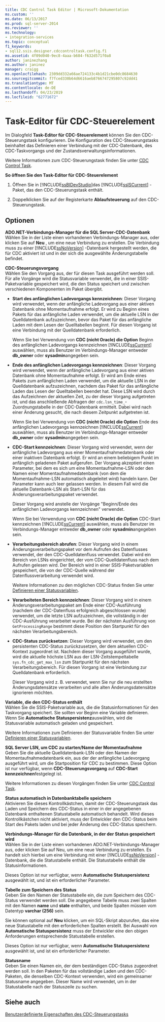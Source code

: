 ```yaml
---
title: CDC Control Task Editor | Microsoft-Dokumentation
ms.custom: ''
ms.date: 06/13/2017
ms.prod: sql-server-2014
ms.reviewer: ''
ms.technology:
- integration-services
ms.topic: conceptual
f1_keywords:
- sql12.ssis.designer.cdccontroltask.config.f1
ms.assetid: 4f09d040-9ec8-4aaa-b684-f632d571f0a8
author: janinezhang
ms.author: janinez
manager: craigg
ms.openlocfilehash: 2309dd332a66ae724133c4b1d21cbe0dc8684630
ms.sourcegitcommit: f7fced330b64d6616aeb8766747295807c92dd41
ms.translationtype: MT
ms.contentlocale: de-DE
ms.lasthandoff: 04/23/2019
ms.locfileid: "62771672"
---
```

# <a name="cdc-control-task-editor"></a>Task-Editor für CDC-Steuerelement
  Im Dialogfeld **Task-Editor für CDC-Steuerelement** können Sie den CDC-Steuerungstask konfigurieren. Die Konfiguration des CDC-Steuerungstasks beinhaltet das Definieren einer Verbindung mit der CDC-Datenbank, des CDC-Taskvorgangs und der Zustandsverwaltungsinformationen.  
  
 Weitere Informationen zum CDC-Steuerungstask finden Sie unter [CDC Control Task](control-flow/cdc-control-task.md).  
  
 **So öffnen Sie den Task-Editor für CDC-Steuerelement**  
  
1.  Öffnen Sie in [!INCLUDE[ssBIDevStudio](../includes/ssbidevstudio-md.md)]das [!INCLUDE[ssISCurrent](../includes/ssiscurrent-md.md)] -Paket, das den CDC-Steuerungstask enthält.  
  
2.  Doppelklicken Sie auf der Registerkarte **Ablaufsteuerung** auf den CDC-Steuerungstask.  
  
## <a name="options"></a>Optionen  
 **ADO.NET-Verbindungs-Manager für die SQL Server-CDC-Datenbank**  
 Wählen Sie in der Liste einen vorhandenen Verbindungs-Manager aus, oder klicken Sie auf **Neu** , um eine neue Verbindung zu erstellen. Die Verbindung muss zu einer [!INCLUDE[ssNoVersion](../includes/ssnoversion-md.md)] -Datenbank hergestellt werden, die für CDC aktiviert ist und in der sich die ausgewählte Änderungstabelle befindet.  
  
 **CDC-Steuerungsvorgang**  
 Wählen Sie den Vorgang aus, der für diesen Task ausgeführt werden soll. Für alle Vorgänge wird die Statusvariable verwendet, die in einer SSIS-Paketvariable gespeichert wird, die den Status speichert und zwischen verschiedenen Komponenten im Paket übergibt.  
  
-   **Start des anfänglichen Ladevorgangs kennzeichnen**: Dieser Vorgang wird verwendet, wenn der anfängliche Ladevorgang aus einer aktiven Datenbank ohne Momentaufnahme erfolgt. Er wird zu Beginn eines Pakets für das anfängliche Laden verwendet, um die aktuelle LSN in der Quelldatenbank aufzuzeichnen, bevor das Paket für das anfängliche Laden mit dem Lesen der Quelltabellen beginnt. Für diesen Vorgang ist eine Verbindung mit der Quelldatenbank erforderlich.  
  
     Wenn Sie bei Verwendung von **CDC (nicht Oracle) die Option** Beginn des anfänglichen Ladevorgangs kennzeichnen [!INCLUDE[ssCurrent](../includes/sscurrent-md.md)] auswählen, muss als Benutzer im Verbindungs-Manager entweder  **db_owner** oder **sysadmin**angegeben sein.  
  
-   **Ende des anfänglichen Ladevorgangs kennzeichnen**: Dieser Vorgang wird verwendet, wenn der anfängliche Ladevorgang aus einer aktiven Datenbank ohne Momentaufnahme erfolgt. Er wird am Ende eines Pakets zum anfänglichen Laden verwendet, um die aktuelle LSN in der Quelldatenbank aufzuzeichnen, nachdem das Paket für das anfängliche Laden das Lesen der Quelltabellen beendet hat. Diese LSN wird durch das Aufzeichnen der aktuellen Zeit, zu der dieser Vorgang aufgetreten ist, und das anschließende Abfragen der `cdc.lsn_time_`-Zuordnungstabelle in der CDC-Datenbank ermittelt. Dabei wird nach einer Änderung gesucht, die nach diesem Zeitpunkt aufgetreten ist.  
  
     Wenn Sie bei Verwendung von **CDC (nicht Oracle) die Option** Ende des anfänglichen Ladevorgangs kennzeichnen [!INCLUDE[ssCurrent](../includes/sscurrent-md.md)] auswählen, muss als Benutzer im Verbindungs-Manager entweder  **db_owner** oder **sysadmin**angegeben sein.  
  
-   **CDC-Start kennzeichnen**: Dieser Vorgang wird verwendet, wenn der anfängliche Ladevorgang aus einer Momentaufnahmedatenbank oder einer inaktiven Datenbank erfolgt. Er wird an einem beliebigem Punkt im anfänglich geladenen Paket aufgerufen. Der Vorgang akzeptiert einen Parameter, bei dem es sich um eine Momentaufnahme-LSN oder den Namen einer Momentaufnahmedatenbank (von dem die Momentaufnahme-LSN automatisch abgeleitet wird) handeln kann. Der Parameter kann auch leer gelassen werden. In diesem Fall wird die aktuelle Datenbank-LSN als Start-LSN für das Änderungsverarbeitungspaket verwendet.  
  
     Dieser Vorgang wird anstelle der Vorgänge "Beginn/Ende des anfänglichen Ladevorgangs kennzeichnen" verwendet.  
  
     Wenn Sie bei Verwendung von **CDC (nicht Oracle) die Option** CDC-Start kennzeichnen [!INCLUDE[ssCurrent](../includes/sscurrent-md.md)] auswählen, muss als Benutzer im Verbindungs-Manager entweder  **db_owner** oder **sysadmin**angegeben sein.  
  
-   **Verarbeitungsbereich abrufen**: Dieser Vorgang wird in einem Änderungsverarbeitungspaket vor dem Aufrufen des Datenflusses verwendet, der den CDC-Quelldatenfluss verwendet. Dabei wird ein Bereich von LSNs eingerichtet, der vom CDC-Quelldatenfluss nach dem Aufrufen gelesen wird. Der Bereich wird in einer SSIS-Paketvariablen gespeichert, die von der CDC-Quelle während der Datenflussverarbeitung verwendet wird.  
  
     Weitere Informationen zu den möglichen CDC-Status finden Sie unter [Definieren einer Statusvariablen](data-flow/define-a-state-variable.md).  
  
-   **Verarbeiteten Bereich kennzeichnen**: Dieser Vorgang wird in einem Änderungsverarbeitungspaket am Ende einer CDC-Ausführung (nachdem der CDC-Datenfluss erfolgreich abgeschlossen wurde) verwendet, um die letzte LSN aufzuzeichnen, die vollständig in der CDC-Ausführung verarbeitet wurde. Bei der nächsten Ausführung von `GetProcessingRange` bestimmt diese Position den Startpunkt für den nächsten Verarbeitungsbereich.  
  
-   **CDC-Status zurücksetzen**: Dieser Vorgang wird verwendet, um den persistenten CDC-Status zurückzusetzen, der dem aktuellen CDC-Kontext zugeordnet ist. Nachdem dieser Vorgang ausgeführt wurde, wird die aktuelle höchste LSN aus der LSN-Zeitstempeltabelle `sys.fn_cdc_get_max_lsn` zum Startpunkt für den nächsten Verarbeitungsbereich. Für diesen Vorgang ist eine Verbindung zur Quelldatenbank erforderlich.  
  
     Dieser Vorgang wird z. B. verwendet, wenn Sie nur die neu erstellten Änderungsdatensätze verarbeiten und alle alten Änderungsdatensätze ignorieren möchten.  
  
 **Variable, die den CDC-Status enthält**  
 Wählen Sie die SSIS-Paketvariable aus, die die Statusinformationen für den Taskvorgang speichert. Sie sollten vor Beginn eine Variable definieren. Wenn Sie **Automatische Statuspersistenz**auswählen, wird die Statusvariable automatisch geladen und gespeichert.  
  
 Weitere Informationen zum Definieren der Statusvariable finden Sie unter [Definieren einer Statusvariablen](data-flow/define-a-state-variable.md).  
  
 **SQL Server LSN, um CDC zu starten/Name der Momentaufnahme**  
 Geben Sie die aktuelle Quelldatenbank-LSN oder den Namen der Momentaufnahmedatenbank ein, aus der der anfängliche Ladevorgang ausgeführt wird, um die Startposition für CDC zu bestimmen. Diese Option ist nur verfügbar, wenn **CDC-Steuerungsvorgang** auf **CDC-Start kennzeichnen**festgelegt ist.  
  
 Weitere Informationen zu diesen Vorgängen finden Sie unter [CDC Control Task](control-flow/cdc-control-task.md).  
  
 **Status automatisch in Datenbanktabelle speichern**  
 Aktivieren Sie dieses Kontrollkästchen, damit der CDC-Steuerungstask das Laden und Speichern des CDC-Status in einer in der angegebenen Datenbank enthaltenen Statustabelle automatisch behandelt. Wird dieses Kontrollkästchen nicht aktiviert, muss der Entwickler den CDC-Status beim Start des Pakets laden und bei jeder Änderung des CDC-Status speichern.  
  
 **Verbindungs-Manager für die Datenbank, in der der Status gespeichert wird**  
 Wählen Sie in der Liste einen vorhandenen ADO.NET-Verbindungs-Manager aus, oder klicken Sie auf Neu, um eine neue Verbindung zu erstellen. Es handelt sich hierbei um eine Verbindung mit einer [!INCLUDE[ssNoVersion](../includes/ssnoversion-md.md)] -Datenbank, die die Statustabelle enthält. Die Statustabelle enthält die Statusinformationen.  
  
 Dieses Option ist nur verfügbar, wenn **Automatische Statuspersistenz** ausgewählt ist, und ist ein erforderlicher Parameter.  
  
 **Tabelle zum Speichern des Status**  
 Geben Sie den Namen der Statustabelle ein, die zum Speichern des CDC-Status verwendet werden soll. Die angegebene Tabelle muss zwei Spalten mit den Namen **name** und **state** enthalten, und beide Spalten müssen vom Datentyp **varchar (256)** sein.  
  
 Sie können optional auf **Neu** klicken, um ein SQL-Skript abzurufen, das eine neue Statustabelle mit den erforderlichen Spalten erstellt. Bei Auswahl von **Automatische Statuspersistenz** muss der Entwickler eine den obigen Anforderungen entsprechende Statustabelle erstellen.  
  
 Dieses Option ist nur verfügbar, wenn **Automatische Statuspersistenz** ausgewählt ist, und ist ein erforderlicher Parameter.  
  
 **Statusname**  
 Geben Sie einen Namen ein, der dem beständigen CDC-Status zugeordnet werden soll. In den Paketen für das vollständige Laden und den CDC-Paketen, die denselben CDC-Kontext verwenden, wird ein gemeinsamer Statusname angegeben. Dieser Name wird verwendet, um in der Statustabelle nach der Statuszeile zu suchen.  
  
## <a name="see-also"></a>Siehe auch  
 [Benutzerdefinierte Eigenschaften des CDC-Steuerungstasks](control-flow/cdc-control-task-custom-properties.md)  
  
  
